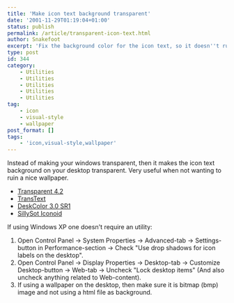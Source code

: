 ```yaml
---
title: 'Make icon text background transparent'
date: '2001-11-29T01:19:04+01:00'
status: publish
permalink: /article/transparent-icon-text.html
author: Snakefoot
excerpt: 'Fix the background color for the icon text, so it doesn''t ruin your favorite desktop wallpaper.'
type: post
id: 344
category:
    - Utilities
    - Utilities
    - Utilities
    - Utilities
    - Utilities
tag:
    - icon
    - visual-style
    - wallpaper
post_format: []
tags:
    - 'icon,visual-style,wallpaper'
---
```

Instead of making your windows transparent, then it makes the icon text background on your desktop transparent. Very useful when not wanting to ruin a nice wallpaper.

- [Transparent 4.2](http://smallvoid.orgfree.com/?file=transparent42.zip "Jay Guerette")
- [TransText](http://www.realityrift.com/applications/transtext/ "Real Rift Studios (ChaosSoft)")
- [DeskColor 3.0 SR1](http://smallvoid.orgfree.com/?file=deskcolor.zip "Tom Griffith's (Tlgriffith) DeskColor")
- [SillySot Iconoid](http://www.sillysot.com/)
 
 If using Windows XP one doesn't require an utility:
1. Open Control Panel -&gt; System Properties -&gt; Advanced-tab -&gt; Settings-button in Performance-section -&gt; Check "Use drop shadows for icon labels on the desktop".
2. Open Control Panel -&gt; Display Properties -&gt; Desktop-tab -&gt; Customize Desktop-button -&gt; Web-tab -&gt; Uncheck "Lock desktop items" (And also uncheck anything related to Web-content).
3. If using a wallpaper on the desktop, then make sure it is bitmap (bmp) image and not using a html file as background.